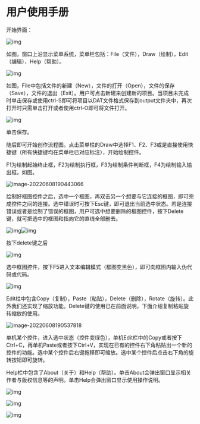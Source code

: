 # 用户使用手册



开始界面：

![img](file:///C:\Users\86198\AppData\Local\Temp\ksohtml9548\wps1.jpg) 

如图，窗口上沿显示菜单系统，菜单栏包括：File（文件），Draw（绘制），Edit（编辑），Help（帮助）。

![img](file:///C:\Users\86198\AppData\Local\Temp\ksohtml9548\wps2.jpg) 

如图，File中包括文件的新建（New），文件的打开（Open），文件的保存（Save），文件的退出（Exit）。用户可点击新建来创建新的项目。当项目未完成时单击保存或使用ctrl-S即可将项目以DAT文件格式保存到output文件夹中，再次打开时只需单击打开或者使用ctrl-O即可将文件打开。

![img](file:///C:\Users\86198\AppData\Local\Temp\ksohtml9548\wps3.jpg) 

单击保存。

 

随后即可开始创作流程图。点击菜单栏的Draw中选择F1、F2、F3或是直接使用快捷键（所有快捷键均在菜单栏已对应标注），开始绘制控件。

F1为绘制起始终止框，F2为绘制执行框，F3为绘制条件判断框，F4为绘制输入输出框，如图。

![image-20220608190443066](C:\Users\86198\AppData\Roaming\Typora\typora-user-images\image-20220608190443066.png)

绘制好框图控件之后，选中一个框图，再双击另一个想要与它连接的框图，即可完成控件之间的连接。选中错误时可按下Esc键，即可退出当前选中状态。若是连接错误或者是绘制了错误的框图，用户可选中想要删除的框图控件，按下Delete键，就可把选中的框图和指向它的直线全部删去。

![img](file:///C:\Users\86198\AppData\Local\Temp\ksohtml9548\wps5.jpg)![img](file:///C:\Users\86198\AppData\Local\Temp\ksohtml9548\wps6.jpg) 

按下delete键之后

![img](file:///C:\Users\86198\AppData\Local\Temp\ksohtml9548\wps7.jpg) 

 

选中框图控件，按下F5进入文本编辑模式（框图变黑色），即可向框图内输入伪代码或代码。

![img](file:///C:\Users\86198\AppData\Local\Temp\ksohtml9548\wps8.jpg) 

 

Edit栏中包含Copy（复制），Paste（粘贴），Delete（删除），Rotate（旋转）。此外我们还实现了缩放功能。Delete键的使用已在前面说明，下面介绍复制粘贴旋转缩放的使用。

![image-20220608190537818](C:\Users\86198\AppData\Roaming\Typora\typora-user-images\image-20220608190537818.png)

单机某个控件，进入选中状态（控件变绿色），单机Edit栏中的Copy或者按下Ctrl+C，再单机Paste或者按下Ctrl+V，实现在已有的控件右下角粘贴出一个新的控件的功能。选中某个控件后右键拖移即可缩放。选中某个控件后点击右下角的旋转按钮即可旋转。

Help栏中包含了About（关于）和Help（帮助）。单击About会弹出窗口显示相关作者与版权信息等的声明。单击Help会弹出窗口显示使用操作说明。

![img](file:///C:\Users\86198\AppData\Local\Temp\ksohtml9548\wps10.jpg) 

![img](file:///C:\Users\86198\AppData\Local\Temp\ksohtml9548\wps11.jpg) 

![img](file:///C:\Users\86198\AppData\Local\Temp\ksohtml9548\wps12.jpg)
